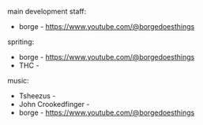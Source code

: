 main development staff:
  * borge - https://www.youtube.com/@borgedoesthings

spriting:
  * borge - https://www.youtube.com/@borgedoesthings
  * THC - 

music:
  * Tsheezus -
  * John Crookedfinger - 
  * borge - https://www.youtube.com/@borgedoesthings
